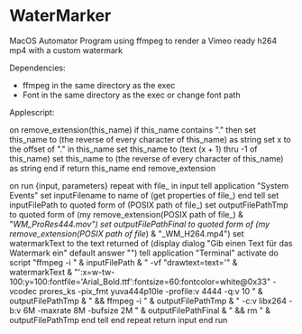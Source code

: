 # WaterMarker
MacOS Automator Program using ffmpeg to render a Vimeo ready h264 mp4 with a custom watermark

Dependencies: 

- ffmpeg in the same directory as the exec
- Font in the same directory as the exec or change font path

Applescript:

on remove_extension(this_name)
	if this_name contains "." then
		set this_name to (the reverse of every character of this_name) as string
		set x to the offset of "." in this_name
		set this_name to (text (x + 1) thru -1 of this_name)
		set this_name to (the reverse of every character of this_name) as string
	end if
	return this_name
end remove_extension

on run {input, parameters}
	repeat with file_ in input
		tell application "System Events"
			set inputFilename to name of (get properties of file_)
		end tell
		set inputFilePath to quoted form of (POSIX path of file_)
		set outputFilePathTmp to quoted form of (my remove_extension(POSIX path of file_) & "_WM_ProRes444.mov")
		set outputFilePathFinal to quoted form of (my remove_extension(POSIX path of file_) & "_WM_H264.mp4")
		set watermarkText to the text returned of (display dialog "Gib einen Text für das Watermark ein" default answer "")
		tell application "Terminal"
			activate
			do script "ffmpeg -i " & inputFilePath & " -vf \"drawtext=text='" & watermarkText & "':x=w-tw-100:y=100:fontfile='Arial_Bold.ttf':fontsize=60:fontcolor=white@0x33\"  -vcodec prores_ks -pix_fmt yuva444p10le -profile:v 4444 -q:v 10 " & outputFilePathTmp & " && ffmpeg -i " & outputFilePathTmp & " -c:v libx264 -b:v 6M -maxrate 8M -bufsize 2M " & outputFilePathFinal & " && rm " & outputFilePathTmp
		end tell
	end repeat
	return input
end run
